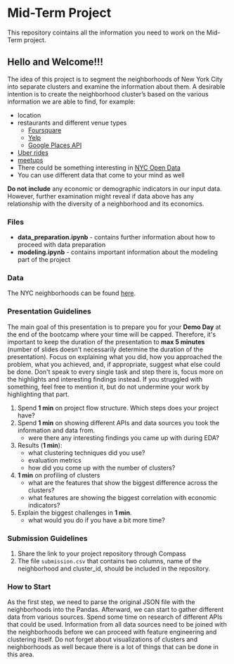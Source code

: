 # Mid-Term Project
This repository cointains all the information you need to work on the Mid-Term project.

## Hello and Welcome!!!

The idea of this project is to segment the neighborhoods of New York City into separate clusters and examine the information about them. A desirable intention is to create the neighborhood cluster’s based on the various information we are able to find, for example:

- location
- restaurants and different venue types
    - [Foursquare](https://developer.foursquare.com/places)
    - [Yelp](https://www.yelp.com/developers/documentation/v3/get_started)
    - [Google Places API](https://developers.google.com/places/web-service/intro)
- [Uber rides](https://data.world/data-society/uber-pickups-in-nyc) 
- [meetups](https://www.meetup.com/meetup_api/)
- There could be something interesting in [NYC Open Data](https://data.cityofnewyork.us/browse?sortBy=most_accessed&utf8=%E2%9C%93)
- You can use different data that come to your mind as well

**Do not include** any economic or demographic indicators in our input data. However, further examination might reveal if data above has any relationship with the diversity of a neighborhood and its economics.


### Files

- **data_preparation.ipynb** - contains further information about how to proceed with data preparation
- **modeling.ipynb** - contains important information about the modeling part of the project

### Data

The NYC neighborhoods can be found [here](https://drive.google.com/file/d/16hGHxuPHDVVwlHhiZ5pFoNMfmGjh_JYb/view?usp=sharing).


### Presentation Guidelines

The main goal of this presentation is to prepare you for your **Demo Day** at the end of the bootcamp where your time will be capped. Therefore, it's important to keep the duration of the presentation to **max 5 minutes** (number of slides doesn't necessarily determine the duration of the presentation). Focus on explaining what you did, how you approached the problem, what you achieved, and, if appropriate, suggest what else could be done. Don't speak to every single task and step there is, focus more on the highlights and interesting findings instead. If you struggled with something, feel free to mention it, but do not undermine your work by highlighting that part.

1. Spend **1 min** on project flow structure.
    Which steps does your project have?
2. Spend **1 min** on showing different APIs and data sources you took the information and data from.
    - were there any interesting findings you came up with during EDA?
3. Results (**1 min**):
    - what clustering techniques did you use?
    - evaluation metrics
    - how did you come up with the number of clusters?
4. **1 min** on profiling of clusters
    - what are the features that show the biggest difference across the clusters?
    - what features are showing the biggest correlation with economic indicators?
5. Explain the biggest challenges in **1 min**.
    - what would you do if you have a bit more time?


### Submission Guidelines

1. Share the link to your project repository through Compass
2. The file `submission.csv` that contains two columns, name of the neighborhood and cluster_id, should be included in the repository.


### How to Start

As the first step, we need to parse the original JSON file with the neighborhoods into the Pandas. Afterward, we can start to gather different data from various sources. Spend some time on research of different APIs that could be used. Information from all data sources need to be joined with the neighborhoods before we can proceed with feature engineering and clustering itself. Do not forget about visualizations of clusters and neighborhoods as well becaue there is a lot of things that can be done in this area.
